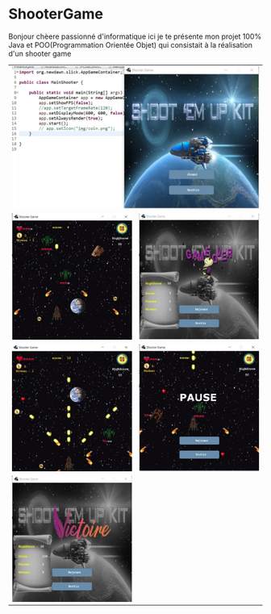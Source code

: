 # ShooterGame
Bonjour chèere passionné d'informatique ici je te présente mon projet 100% Java et POO(Programmation Orientée Objet) 
qui consistait à la réalisation d'un shooter game 

<table>
<tr>
  <td colspan="2"><img src="src/img/sh1.jpg" /></td>  
<tr>
 
<tr>
  <td><img src="src/img/sh2.jpg" /></td>  
  <td><img src="src/img/sh3.jpg" /></td>  
<tr>
  <tr>
  <td><img src="src/img/sh4.jpg" /></td>  
  <td><img src="src/img/sh5.jpg" /></td>  
<tr>
  
  <tr>
  <td><img src="src/img/sh6.jpg" /></td>  
<tr>
  
</table>
